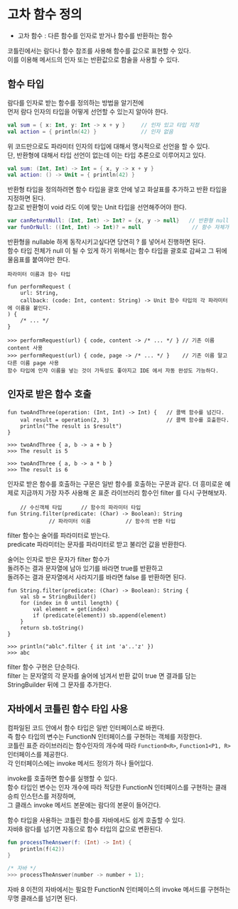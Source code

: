 # 고차 함수 정의  

* 고차 함수 : 다른 함수를 인자로 받거나 함수를 반환하는 함수    
  
코틀린에서는 람다나 함수 참조를 사용해 함수를 값으로 표현할 수 있다.     
이를 이용해 메서드의 인자 또는 반환값으로 함술을 사용할 수 있다.   

## 함수 타입   
  
람다를 인자로 받는 함수를 정의하는 방법을 알기전에    
먼저 람다 인자의 타입을 어떻게 선언할 수 있는지 알아야 한다.    

```kt
val sum = { x: Int, y: Int -> x + y }     // 인자 있고 타입 지정 
val action = { println(42) }              // 인자 없음 
```
위 코드만으로도 파라미터 인자의 타입에 대해서 명시적으로 선언을 할 수 있다.    
단, 반환형에 대해서 타입 선언이 없는데 이는 타입 추론으로 이루어지고 있다.   
  
```kt
val sum: (Int, Int) -> Int = { x, y -> x + y }
val action: () -> Unit = { println(42) }
```
반환형 타입을 정의하려면 함수 타입을 괄호 안에 넣고 화살표를 추가하고 반환 타입을 지정하면 된다.   
참고로 반환형이 void 라도 이에 맞는 Unit 타입을 선언해주어야 한다.    

```kt
var canReturnNull: (Int, Int) -> Int? = {x, y -> null}   // 반환형 null
var funOrNull: ((Int, Int) -> Int)? = null                // 함수 자체가 null
```
   
반환형을 nullable 하게 동작시키고싶다면 당연히 ? 를 넣어서 진행하면 된다.       
함수 타입 전체가 null 이 될 수 있게 하기 위해서는 함수 타입을 괄호로 감싸고 그 뒤에 물음표를 붙여야만 한다.  

```
파라미터 이름과 함수 타입 

fun performRequest (
    url: String,
    callback: (code: Int, content: String) -> Unit 함수 타입의 각 파라미터에 이름을 붙인다.  
) {
    /* ... */
}

>>> performRequest(url) { code, content -> /* ... */ } // 기존 이름 content 사용   
>>> performRequest(url) { code, page -> /* ... */ }    // 기존 이름 말고 다른 이름 page 사용  
함수 타입에 인자 이름을 넣는 것이 가독성도 좋아지고 IDE 에서 자동 완성도 가능하다.   
```  

## 인자로 받은 함수 호출 

```
fun twoAndThree(operation: (Int, Int) -> Int) {   // 콜백 함수를 넘긴다.
    val result = operation(2, 3)                  // 콜백 함수를 호출한다. 
    println("The result is $result") 
}

>>> twoAndThree { a, b -> a + b }
>>> The result is 5

>>> twoAndThree { a, b -> a * b }
>>> The result is 6
```
인자로 받은 함수를 호출하는 구문은 일반 함수를 호출하는 구문과 같다.
더 흥미로운 예제로 지금까지 가장 자주 사용해 온 표준 라이브러리 함수인 filter 를 다시 구현해보자.    

```
    // 수신객체 타입      // 함수의 파라미터 타입
fun String.filter(predicate: (Char) -> Boolean): String
             // 파라미터 이름           // 함수의 반환 타입 
```
filter 함수는 술어를 파라미터로 받는다.     
predicate 파라미터는 문자를 파라미터로 받고 불리언 값을 반환한다.   
 
술어는 인자로 받은 문자가 filter 함수가     
돌려주는 결과 문자열에 남아 있기를 바라면 true를 반환하고      
돌려주는 결과 문자열에서 사라지기를 바라면 false 를 반환하면 된다.        

```
fun String.filter(predicate: (Char) -> Boolean): String {
    val sb = StringBuilder()
    for (index in 0 until length) {
        val element = get(index)
        if (predicate(element)) sb.append(element)
    }
    return sb.toString()
}

>>> println("ablc".filter { it int 'a'..'z' })
>>> abc
```

filter 함수 구현은 단순하다.   
filter 는 문자열의 각 문자를 술어에 넘겨서 반환 값이 true 면 결과를 담는 StringBuilder 뒤에 그 문자를 추가한다.  
   
## 자바에서 코틀린 함수 타입 사용 
 
컴파일된 코드 안에서 함수 타입은 일반 인터페이스로 바뀐다.        
즉 함수 타입의 변수는 FunctionN 인터페이스를 구현하는 객체를 저장한다.      
코틀린 표준 라이브러리는 함수인자의 개수에 따라 `Function0<R>`, `Function1<P1, R>` 인터페이스를 제공한다.     
각 인터페이스에는 invoke 메서드 정의가 하나 들어있다.    

invoke를 호출하면 함수를 실행할 수 있다.   
함수 타입인 변수는 인자 개수에 따라 적당한 FunctionN 인터페이스를 구현하는 클래승릐 인스턴스를 저장하며,   
그 클래스 invoke 메서드 본문에는 람다의 본문이 들어간다.     

함수 타입을 사용하는 코틀린 함수를 자바에서도 쉽게 호출할 수 있다.   
자바8 람다를 넘기면 자동으로 함수 타입의 값으로 변환된다.   

```kt
fun processTheAnswer(f: (Int) -> Int) {
    println(f(42))
}

/* 자바 */
>>> processTheAnswer(number -> number + 1);
```
자바 8 이전의 자바에서는 필요한 FunctionN 인터페이스의 invoke 메서드를 구현하는 무명 클래스를 넘기면 된다.  

 

